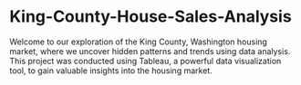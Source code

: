 # King-County-House-Sales-Analysis
Welcome to our exploration of the King County, Washington housing market, where we uncover hidden patterns and trends using data analysis. This project was conducted using Tableau, a powerful data visualization tool, to gain valuable insights into the housing market.
